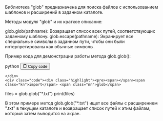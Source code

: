 <p>Библиотека "glob" предназначена для поиска файлов с использованием шаблонов и расширений в заданном каталоге.</p>
<p>Методы модуля "glob" и их краткое описание:</p>
<p>glob.glob(pathname): Возвращает список всех путей, соответствующих заданному шаблону.
glob.escape(pathname): Экранирует все специальные символы в заданном пути, чтобы они были интерпретированы как обычные символы.</p>
<p>Пример кода для демонстрации работы метода glob.glob():</p>
<div class="code-element">
    <div class="lang-line">
        <text>python</text>
        <button class="copy-button"
        onclick="copyCode(this)">
    <svg stroke="currentColor"
         fill="none"
         stroke-width="2"
         viewBox="0 0 24 24"
         stroke-linecap="round"
         stroke-linejoin="round"
         class="h-4 w-4"
         height="1em"
         width="1em"
         xmlns="http://www.w3.org/2000/svg">
        <path d="M16 4h2a2 2 0 0 1 2 2v14a2 2 0 0 1-2 2H6a2 2 0 0 1-2-2V6a2 2 0 0 1 2-2h2"></path>
        <rect x="8" y="2" width="8" height="4" rx="1" ry="1"></rect>
    </svg>
    <text>Copy code</text>
</button>

    </div>
    <div class="code"><div class="highlight"><pre><span></span><span class="kn">import</span> <span class="nn">glob</span>

<span class="n">files</span> <span class="o">=</span> <span class="n">glob</span><span class="o">.</span><span class="n">glob</span><span class="p">(</span><span class="s2">&quot;*.txt&quot;</span><span class="p">)</span>
<span class="nb">print</span><span class="p">(</span><span class="n">files</span><span class="p">)</span>
</pre></div></div>
</div>

<p>В этом примере метод glob.glob("*.txt") ищет все файлы с расширением ".txt" в текущем каталоге и возвращает
список путей к этим файлам, который затем выводится на экран.</p>